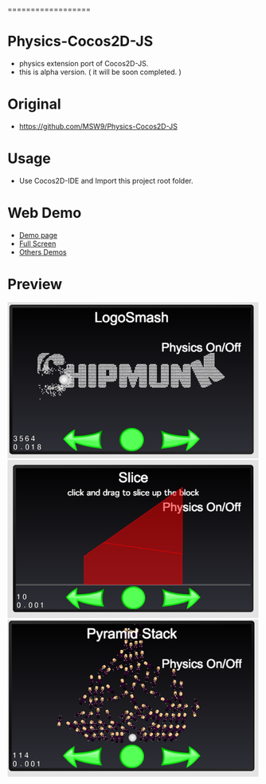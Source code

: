 
==================



Physics-Cocos2D-JS
=================
- physics extension port of Cocos2D-JS.
- this is alpha version. ( it will be soon completed. )

# Original 
- https://github.com/MSW9/Physics-Cocos2D-JS

# Usage
- Use Cocos2D-IDE and Import this project root folder.

# Web Demo
- [Demo page](http://msw9.com/contents/Cocos2D-Physics/)
- [Full Screen](http://msw9.com/contents/Cocos2D-Physics/)
- [Others Demos](http://msw9.com/contents/Cocos2D-Physics/)

# Preview 
![](https://github.com/MSW9/Physics-Cocos2D-JS/blob/master/snapshot/snapshot1.png)
![](https://github.com/MSW9/Physics-Cocos2D-JS/blob/master/snapshot/snapshot2.png)
![](https://github.com/MSW9/Physics-Cocos2D-JS/blob/master/snapshot/snapshot3.png)
